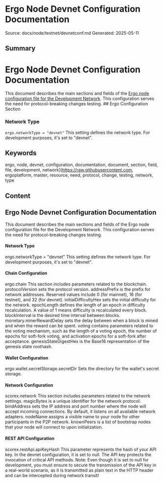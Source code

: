 # Ergo Node Devnet Configuration Documentation
Source: docs/node/testnet/devnetconf.md
Generated: 2025-05-11

## Summary
# Ergo Node Devnet Configuration Documentation

This document describes the main sections and fields of the [Ergo node configuration file for the Development Network](https://raw.githubusercontent.com/ergoplatform/ergo/master/src/main/resources/devnet.conf). This configuration serves the need for protocol-breaking changes testing. ## Ergo Configuration Section

### Network Type
`ergo.networkType = "devnet"` This setting defines the network type. For development purposes, it's set to "devnet".

## Keywords
ergo, node, devnet, configuration, documentation, document, section, field, file, development, network](https://raw.githubusercontent.com, ergoplatform, master, resource, need, protocol, change, testing, network, type

## Content
## Ergo Node Devnet Configuration Documentation
This document describes the main sections and fields of the Ergo node configuration file for the Development Network. This configuration serves the need for protocol-breaking changes testing.

#### Network Type
ergo.networkType = "devnet"
This setting defines the network type. For development purposes, it's set to "devnet".

#### Chain Configuration
ergo.chain
This section includes parameters related to the blockchain.
protocolVersion sets the protocol version.
addressPrefix is the prefix for network addresses. Reserved values include 0 (for mainnet), 16 (for testnet), and 32 (for devnet).
initialDifficultyHex sets the initial difficulty for the network.
epochLength defines the length of an epoch in difficulty recalculation. A value of 1 means difficulty is recalculated every block.
blockInterval is the desired time interval between blocks.
monetary.minerRewardDelay sets the delay between when a block is mined and when the reward can be spent.
voting contains parameters related to the voting mechanism, such as the length of a voting epoch, the number of epochs for soft-fork voting, and activation epochs for a soft-fork after acceptance.
genesisStateDigestHex is the Base16 representation of the genesis state roothash.

#### Wallet Configuration
ergo.wallet.secretStorage.secretDir
Sets the directory for the wallet's secret storage.

#### Network Configuration
scorex.network
This section includes parameters related to the network settings.
magicBytes is a unique identifier for the network protocol. 
bindAddress sets the IP address and port number where the node will accept incoming connections. By default, it listens on all available network adapters.
nodeName assigns a visible name to your node for other participants in the P2P network.
knownPeers is a list of bootstrap nodes that your node will connect to upon initialization.

#### REST API Configuration
scorex.restApi.apiKeyHash
This parameter represents the hash of your API key. In the devnet configuration, it is set to null. The API key protects the invocation of critical API methods.
Note: Even though it is set to null for development, you must ensure to secure the transmission of the API key in a real-world scenario, as it is transmitted as plain text in the HTTP header and can be intercepted during network transit!
